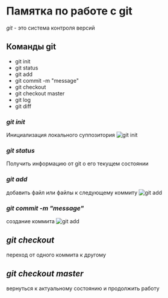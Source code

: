 # Памятка по работе с git
*git* - это система контроля версий
## Команды git
* git init
* git status
* git add
* git commit -m "message"
* git checkout
* git checkout master
* git log
* git diff
### *git init* 
Инициализация локального суппозитория
![git init](git_init.jpg)
### *git status*
Получить информацию от git о его текущем состоянии
### *git add*
добавить файл или файлы к следующему коммиту
![git add](git_add.jpg)
### *git commit -m "message"*
создание коммита
![git add](git_commit.jpg)
## *git checkout*
переход от одного коммита к другому
## *git checkout master*
вернуться к актуальному состоянию и продолжить работу




